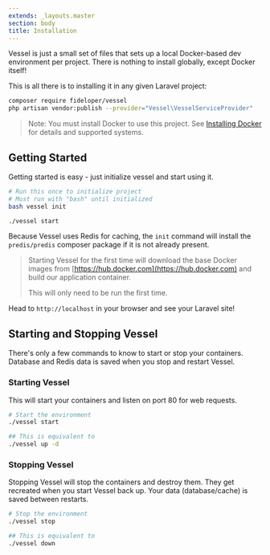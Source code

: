 ```yaml
---
extends: _layouts.master
section: body
title: Installation
---
```


<p class="intro">Vessel is just a small set of files that sets up a local Docker-based dev environment per project. There is nothing to install globally, except Docker itself!</p>

This is all there is to installing it in any given Laravel project:

```bash
composer require fideloper/vessel
php artisan vendor:publish --provider="Vessel\VesselServiceProvider"
```

> Note: You must install Docker to use this project. See [Installing Docker](/docs/installing-docker) for details and supported systems.

## Getting Started

Getting started is easy - just initialize vessel and start using it.

```bash
# Run this once to initialize project
# Must run with "bash" until initialized
bash vessel init

./vessel start
```

Because Vessel uses Redis for caching, the `init` command will install the `predis/predis` composer package if it is not already present.

> Starting Vessel for the first time will download the base Docker images from [https://hub.docker.com](https://hub.docker.com) and build our application container.
> 
> This will only need to be run the first time.

Head to `http://localhost` in your browser and see your Laravel site!

## Starting and Stopping Vessel

There's only a few commands to know to start or stop your containers. Database and Redis data is saved when you stop and restart Vessel.

### Starting Vessel

This will start your containers and listen on port 80 for web requests.

```bash
# Start the environment
./vessel start

## This is equivalent to
./vessel up -d
```

### Stopping Vessel

Stopping Vessel will stop the containers and destroy them. They get recreated when you start Vessel back up. Your data (database/cache) is saved between restarts.

```bash
# Stop the environment
./vessel stop

## This is equivalent to
./vessel down
```


